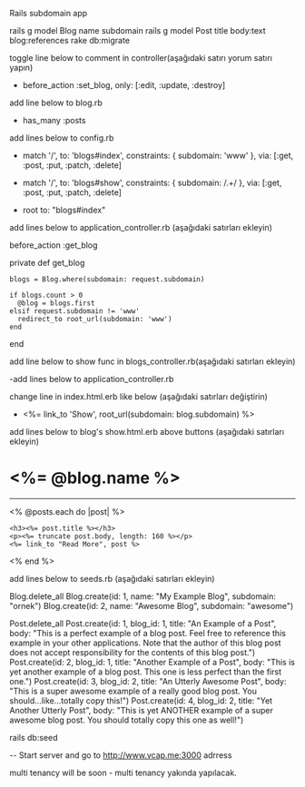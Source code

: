 Rails subdomain app

rails g model Blog name subdomain
rails g model Post title body:text blog:references
rake db:migrate

toggle line below to comment in controller(aşağıdaki satırı yorum satırı yapın)

- before_action :set_blog, only: [:edit, :update, :destroy] 

add line below to blog.rb
- has_many :posts

add lines below to config.rb 
- match '/', to: 'blogs#index', constraints: { subdomain: 'www' }, via: [:get, :post, :put, :patch, :delete]
- match '/', to: 'blogs#show', constraints: { subdomain: /.+/ }, via: [:get, :post, :put, :patch, :delete]

- root to: "blogs#index"


add lines below to application_controller.rb (aşağıdaki satırları ekleyin)

before_action :get_blog

private
  def get_blog

    blogs = Blog.where(subdomain: request.subdomain)

    if blogs.count > 0
      @blog = blogs.first
    elsif request.subdomain != 'www'
      redirect_to root_url(subdomain: 'www')
    end
  end

add line below to show func in blogs_controller.rb(aşağıdaki satırları ekleyin)

 -add lines below to application_controller.rb

change line in index.html.erb like below (aşağıdaki satırları değiştirin)

- <td><%= link_to 'Show', root_url(subdomain: blog.subdomain) %></td>

add lines below to blog's show.html.erb above buttons (aşağıdaki satırları ekleyin)

<h1><%= @blog.name %></h1>
	<hr />
	<% @posts.each do |post| %>

	<h3><%= post.title %></h3>
	<p><%= truncate post.body, length: 160 %></p>
	<%= link_to "Read More", post %>
<% end %>

add lines below to seeds.rb (aşağıdaki satırları ekleyin)

Blog.delete_all
Blog.create(id: 1, name: "My Example Blog", subdomain: "ornek")
Blog.create(id: 2, name: "Awesome Blog", subdomain: "awesome")


Post.delete_all
Post.create(id: 1, blog_id: 1, title: "An Example of a Post", body: "This is a perfect example of a blog post.  Feel free to reference this example in your other applications.  Note that the author of this blog post does not accept responsibility for the contents of this blog post.")
Post.create(id: 2, blog_id: 1, title: "Another Example of a Post", body: "This is yet another example of a blog post.  This one is less perfect than the first one.")
Post.create(id: 3, blog_id: 2, title: "An Utterly Awesome Post", body: "This is a super awesome example of a really good blog post.  You should...like...totally copy this!")
Post.create(id: 4, blog_id: 2, title: "Yet Another Utterly Post", body: "This is yet ANOTHER example of a super awesome blog post.  You should totally copy this one as well!")


rails db:seed

-- Start server and go to http://www.vcap.me:3000 adrress


multi tenancy will be soon - multi tenancy yakında yapılacak.
